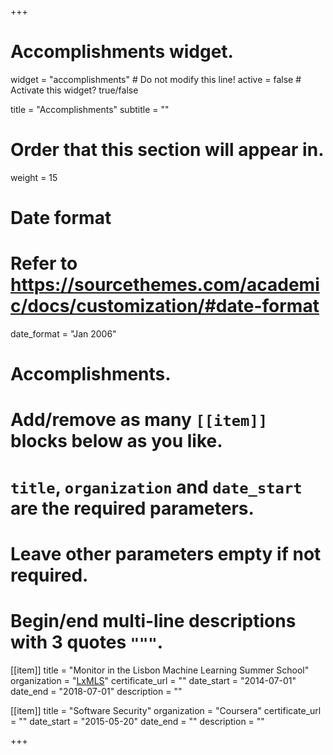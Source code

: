 +++
# Accomplishments widget.
widget = "accomplishments"  # Do not modify this line!
active = false  # Activate this widget? true/false

title = "Accomplish&shy;ments"
subtitle = ""

# Order that this section will appear in.
weight = 15

# Date format
#   Refer to https://sourcethemes.com/academic/docs/customization/#date-format
date_format = "Jan 2006"

# Accomplishments.
#   Add/remove as many `[[item]]` blocks below as you like.
#   `title`, `organization` and `date_start` are the required parameters.
#   Leave other parameters empty if not required.
#   Begin/end multi-line descriptions with 3 quotes `"""`.

[[item]]
  title = "Monitor in the Lisbon Machine Learning Summer School"
  organization = "[LxMLS](http://lxmls.it.pt)"
  certificate_url = ""
  date_start = "2014-07-01"
  date_end = "2018-07-01"
  description = ""

[[item]]
  title = "Software Security"
  organization = "Coursera"
  certificate_url = ""
  date_start = "2015-05-20"
  date_end = ""
  description = ""

+++
